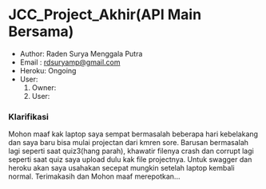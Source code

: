 # JCC_Project_Akhir(API Main Bersama)
- Author: Raden Surya Menggala Putra
- Email : rdsuryamp@gmail.com
- Heroku: Ongoing
- User:
  1. Owner:
  2. User:

### Klarifikasi
Mohon maaf kak laptop saya sempat bermasalah beberapa hari kebelakang dan saya baru bisa mulai projectan dari kmren sore.
Barusan bermasalah lagi seperti saat quiz3(hang parah), khawatir filenya crash dan corrupt lagi seperti saat quiz saya upload dulu kak file projectnya.
Untuk swagger dan heroku akan saya usahakan secepat mungkin  setelah laptop kembali normal. Terimakasih dan Mohon maaf merepotkan...
